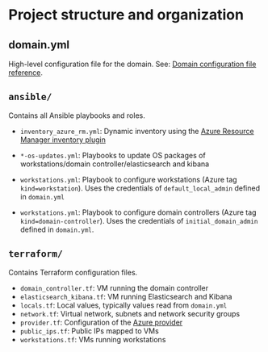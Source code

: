 # Project structure and organization

## domain.yml

High-level configuration file for the domain. See: [Domain configuration file reference](./configuration_reference.md).

## `ansible/`

Contains all Ansible playbooks and roles.

- `inventory_azure_rm.yml`: Dynamic inventory using the [Azure Resource Manager inventory plugin](https://docs.ansible.com/ansible/latest/plugins/inventory/azure_rm.html)

- `*-os-updates.yml`: Playbooks to update OS packages of workstations/domain controller/elasticsearch and kibana

- `workstations.yml`: Playbook to configure workstations (Azure tag `kind=workstation`). Uses the credentials of `default_local_admin` defined in `domain.yml`

- `workstations.yml`: Playbook to configure domain controllers (Azure tag `kind=domain-controller`). Uses the credentials of `initial_domain_admin` defined in `domain.yml`.

## `terraform/`

Contains Terraform configuration files.

- `domain_controller.tf`: VM running the domain controller
- `elasticsearch_kibana.tf`: VM running Elasticsearch and Kibana
- `locals.tf`: Local values, typically values read from `domain.yml`
- `network.tf`: Virtual network, subnets and network security groups
- `provider.tf`: Configuration of the [Azure provider](https://www.terraform.io/docs/providers/azurerm/index.html)
- `public_ips.tf`: Public IPs mapped to VMs
- `workstations.tf`: VMs running workstations